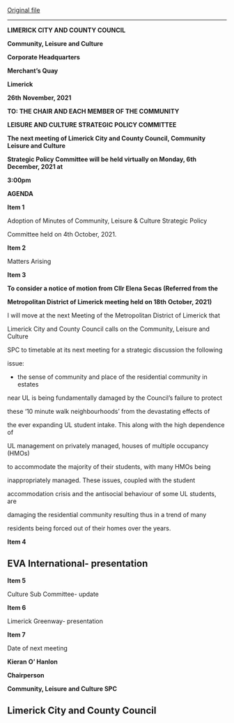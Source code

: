 [Original file](https://www.limerick.ie/sites/default/files/media/documents/2021-11/211206-agenda.pdf)

---
**LIMERICK CITY AND COUNTY COUNCIL**

**Community, Leisure and Culture**

**Corporate Headquarters**

**Merchant’s Quay**

**Limerick**

**26th** **November, 2021**

**TO: THE CHAIR AND EACH MEMBER OF THE COMMUNITY**

**LEISURE AND CULTURE STRATEGIC POLICY COMMITTEE**

**The next meeting of Limerick City and County Council, Community Leisure and Culture**

**Strategic Policy Committee will be held virtually on Monday, 6th** **December, 2021 at**

**3:00pm**

**AGENDA**

**Item 1**

Adoption of Minutes of Community, Leisure & Culture Strategic Policy

Committee held on 4th October, 2021.

**Item 2**

Matters Arising

**Item 3**

**To consider a notice of motion from Cllr Elena Secas (Referred from the**

**Metropolitan District of Limerick meeting held on 18th** **October, 2021)**

I will move at the next Meeting of the Metropolitan District of Limerick that

Limerick City and County Council calls on the Community, Leisure and Culture

SPC to timetable at its next meeting for a strategic discussion the following

issue:

- the sense of community and place of the residential community in estates

near UL is being fundamentally damaged by the Council’s failure to protect

these ‘10 minute walk neighbourhoods’ from the devastating effects of

the ever expanding UL student intake. This along with the high dependence of

UL management on privately managed, houses of multiple occupancy (HMOs)

to accommodate the majority of their students, with many HMOs being

inappropriately managed. These issues, coupled with the student

accommodation crisis and the antisocial behaviour of some UL students, are

damaging the residential community resulting thus in a trend of many

residents being forced out of their homes over the years.

**Item 4**

EVA International- presentation
---
**Item 5**

Culture Sub Committee- update

**Item 6**

Limerick Greenway- presentation

**Item 7**

Date of next meeting

**Kieran** **O’ Hanlon**

**Chairperson**

**Community, Leisure and Culture SPC**

**Limerick City and County Council**
---
